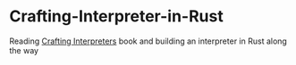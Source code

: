 # Crafting-Interpreter-in-Rust
Reading [Crafting Interpreters](https://craftinginterpreters.com/contents.html#top) book and building an interpreter in Rust along the way
